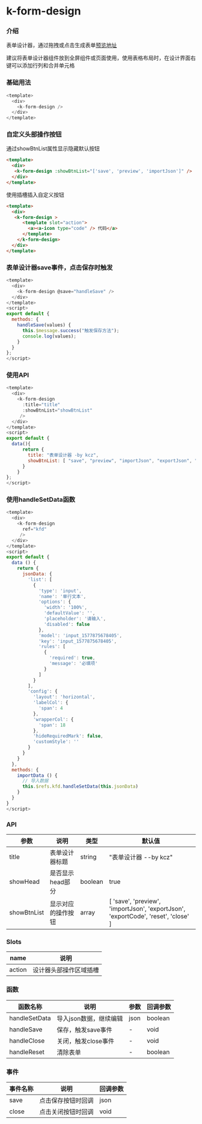 # k-form-design
### 介绍
表单设计器，通过拖拽或点击生成表单[预览地址](http://cdn.kcz66.com/k-form-design.html)

建议将表单设计器组件放到全屏组件或页面使用，使用表格布局时，在设计界面右键可以添加行列和合并单元格
### 基础用法
```  javascript
<template>
  <div>
    <k-form-design />
  </div>
</template>
```

### 自定义头部操作按钮
通过showBtnList属性显示隐藏默认按钮

```html
<template>
  <div>
   <k-form-design :showBtnList="['save', 'preview', 'importJson']" />
  </div>
</template>
```
使用插槽插入自定义按钮
```html
<template>
  <div>
   <k-form-design >
      <template slot="action">
        <a><a-icon type="code" /> 代码</a>
      </template>
    </k-form-design>
  </div>
</template>
```

### 表单设计器save事件，点击保存时触发

```  javascript
<template>
  <div>
    <k-form-design @save="handleSave" />
  </div>
</template>
<script>
export default {
  methods: {
    handleSave(values) {
      this.$message.success("触发保存方法");
      console.log(values);
    }
  }
};
</script>
```
### 使用API

```  javascript
<template>
  <div>
    <k-form-design 
      :title="title" 
      :showBtnList="showBtnList" 
     />
  </div>
</template>
<script>
export default {
  data(){
      return {
        title: "表单设计器 -by kcz",
        showBtnList: [ "save", "preview", "importJson", "exportJson", "exportCode", "reset"]
      }
    }
};
</script>
```
### 使用handleSetData函数

```  javascript
<template>
  <div>
    <k-form-design
      ref="kfd"
     />
  </div>
</template>
<script>
export default {
  data () {
    return {
      jsonData: {
        'list': [
          {
            'type': 'input',
            'name': '单行文本',
            'options': {
              'width': '100%',
              'defaultValue': '',
              'placeholder': '请输入',
              'disabled': false
            },
            'model': 'input_1577875678405',
            'key': 'input_1577875678405',
            'rules': [
              {
                'required': true,
                'message': '必填项'
              }
            ]
          }
        ],
        'config': {
          'layout': 'horizontal',
          'labelCol': {
            'span': 4
          },
          'wrapperCol': {
            'span': 18
          },
          'hideRequiredMark': false,
          'customStyle': ''
        }
      }
    }
  },
  methods: {
    importData () {
      // 导入数据
      this.$refs.kfd.handleSetData(this.jsonData)
    }
  }
}
</script>
```



### API
  <table>
    <thead>
      <tr>
        <th>参数</th>
        <th>说明</th>
        <th>类型</th>
        <th>默认值</th>
      </tr>
    </thead>
    <tbody>
      <tr>
        <td>title</td>
        <td>表单设计器标题</td>
        <td>string</td>
        <td>"表单设计器 --by kcz"</td>
      </tr>
      <tr>
        <td>showHead</td>
        <td>是否显示head部分</td>
        <td>boolean</td>
        <td>true</td>
      </tr>
      <tr>
        <td>showBtnList</td>
        <td>显示对应的操作按钮</td>
        <td>array</td>
        <td>[
        'save',
        'preview',
        'importJson',
        'exportJson',
        'exportCode',
        'reset',
        'close'
      ]</td>
      </tr>
    </tbody>
  </table>

### Slots
<table>
    <thead>
      <tr>
        <th>name</th>
        <th>说明</th>
      </tr>
    </thead>
    <tbody>
     <tr>
     <td>action</td>
     <td>设计器头部操作区域插槽</td>
     </tr>
     </tbody>
</table>

### 函数
  <table>
    <thead>
      <tr>
        <th>函数名称</th>
        <th>说明</th>
        <th>参数</th>
        <th>回调参数</th>
      </tr>
    </thead>
    <tbody>
     <tr>
        <td>handleSetData</td>
        <td>导入json数据，继续编辑</td>
        <td>json</td>
        <td>boolean</td>
      </tr>
      <tr>
        <td>handleSave</td>
        <td>保存，触发save事件</td>
        <td>-</td>
        <td>void</td>
      </tr>
      <tr>
        <td>handleClose</td>
        <td>关闭，触发close事件</td>
        <td>-</td>
        <td>void</td>
      </tr>
      <tr>
        <td>handleReset</td>
        <td>清除表单</td>
        <td>-</td>
        <td>boolean</td>
      </tr>
    </tbody>
  </table>

  ### 事件
  <table>
    <thead>
      <tr>
        <th>事件名称</th>
        <th colspan="2">说明</th>
        <th>回调参数</th>
      </tr>
    </thead>
    <tbody>
      <tr>
        <td>save</td>
        <td colspan="2">点击保存按钮时回调</td>
        <td>json</td>
      </tr>
      <tr>
        <td>close</td>
        <td colspan="2">点击关闭按钮时回调</td>
        <td>void</td>
      </tr>
    </tbody>
  </table>
